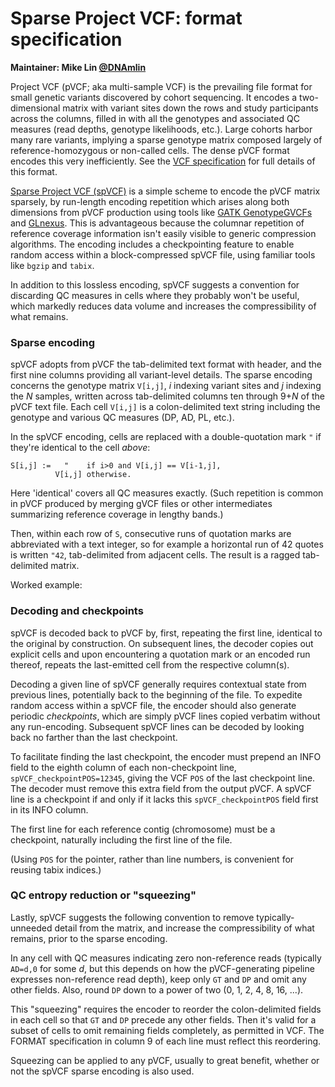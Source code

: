 # Sparse Project VCF: format specification

**Maintainer: Mike Lin [@DNAmlin](https://twitter.com/DNAmlin)**

Project VCF (pVCF; aka multi-sample VCF) is the prevailing file format for small genetic variants discovered by cohort sequencing. It encodes a two-dimensional matrix with variant sites down the rows and study participants across the columns, filled in with all the genotypes and associated QC measures (read depths, genotype likelihoods, etc.). Large cohorts harbor many rare variants, implying a sparse genotype matrix composed largely of reference-homozygous or non-called cells. The dense pVCF format encodes this very inefficiently. See the [VCF specification](http://samtools.github.io/hts-specs/VCFv4.3.pdf) for full details of this format.

[Sparse Project VCF (spVCF)](https://github.com/mlin/spVCF) is a simple scheme to encode the pVCF matrix sparsely, by run-length encoding repetition which arises along both dimensions from pVCF production using tools like [GATK GenotypeGVCFs](https://software.broadinstitute.org/gatk/documentation/tooldocs/3.8-0/org_broadinstitute_gatk_tools_walkers_variantutils_GenotypeGVCFs.php) and [GLnexus](https://github.com/dnanexus-rnd/GLnexus). This is advantageous because the columnar repetition of reference coverage information isn't easily visible to generic compression algorithms. The encoding includes a checkpointing feature to enable random access within a block-compressed spVCF file, using familiar tools like `bgzip` and `tabix`.

In addition to this lossless encoding, spVCF suggests a convention for discarding QC measures in cells where they probably won't be useful, which markedly reduces data volume and increases the compressibility of what remains.

### Sparse encoding

spVCF adopts from pVCF the tab-delimited text format with header, and the first nine columns providing all variant-level details. The sparse encoding concerns the genotype matrix `V[i,j]`, *i* indexing variant sites and *j* indexing the *N* samples, written across tab-delimited columns ten through 9+*N* of the pVCF text file. Each cell `V[i,j]` is a colon-delimited text string including the genotype and various QC measures (DP, AD, PL, etc.).

In the spVCF encoding, cells are replaced with a double-quotation mark `"` if they're identical to the cell *above*: 

```
S[i,j] :=   "    if i>0 and V[i,j] == V[i-1,j],
          V[i,j] otherwise.
```

Here 'identical' covers all QC measures exactly. (Such repetition is common in pVCF produced by merging gVCF files or other intermediates summarizing reference coverage in lengthy bands.)

Then, within each row of `S`, consecutive runs of quotation marks are abbreviated with a text integer, so for example a horizontal run of 42 quotes is written `"42`, tab-delimited from adjacent cells. The result is a ragged tab-delimited matrix.

Worked example:

### Decoding and checkpoints

spVCF is decoded back to pVCF by, first, repeating the first line, identical to the original by construction. On subsequent lines, the decoder copies out explicit cells and upon encountering a quotation mark or an encoded run thereof, repeats the last-emitted cell from the respective column(s).

Decoding a given line of spVCF generally requires contextual state from previous lines, potentially back to the beginning of the file. To expedite random access within a spVCF file, the encoder should also generate periodic *checkpoints*, which are simply pVCF lines copied verbatim without any run-encoding. Subsequent spVCF lines can be decoded by looking back no farther than the last checkpoint.

To facilitate finding the last checkpoint, the encoder must prepend an INFO field to the eighth column of each non-checkpoint line, `spVCF_checkpointPOS=12345`, giving the VCF `POS` of the last checkpoint line. The decoder must remove this extra field from the output pVCF. A spVCF line is a checkpoint if and only if it lacks this `spVCF_checkpointPOS` field first in its INFO column.

The first line for each reference contig (chromosome) must be a checkpoint, naturally including the first line of the file.

(Using `POS` for the pointer, rather than line numbers, is convenient for reusing tabix indices.)

### QC entropy reduction or "squeezing"

Lastly, spVCF suggests the following convention to remove typically-unneeded detail from the matrix, and increase the compressibility of what remains, prior to the sparse encoding.

In any cell with QC measures indicating zero non-reference reads (typically `AD=d,0` for some *d*, but this depends on how the pVCF-generating pipeline expresses non-reference read depth), keep only `GT` and `DP` and omit any other fields. Also, round `DP` down to a power of two (0, 1, 2, 4, 8, 16, ...).

This "squeezing" requires the encoder to reorder the colon-delimited fields in each cell so that `GT` and `DP` precede any other fields. Then it's valid for a subset of cells to omit remaining fields completely, as permitted in VCF. The FORMAT specification in column 9 of each line must reflect this reordering.

Squeezing can be applied to any pVCF, usually to great benefit, whether or not the spVCF sparse encoding is also used.
